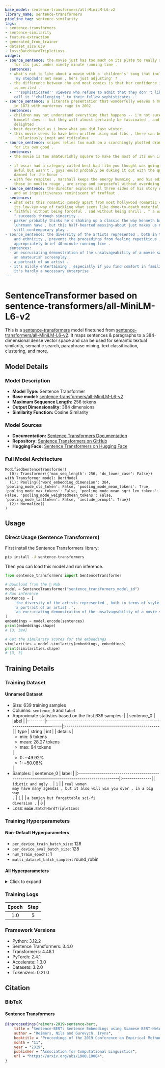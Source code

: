 ```yaml
---
base_model: sentence-transformers/all-MiniLM-L6-v2
library_name: sentence-transformers
pipeline_tag: sentence-similarity
tags:
- sentence-transformers
- sentence-similarity
- feature-extraction
- generated_from_trainer
- dataset_size:639
- loss:BatchHardTripletLoss
widget:
- source_sentence: the movie just has too much on its plate to really stay afloat
    for its just under ninety minute running time .
  sentences:
  - what's not to like about a movie with a 'children's' song that includes the line
    'my stepdad's not mean , he's just adjusting' ?
  - the difference between cho and most comics is that her confidence in her material
    is merited .
  - '''sophisticated'' viewers who refuse to admit that they don''t like it will likely
    call it ''challenging'' to their fellow sophisticates .'
- source_sentence: a literate presentation that wonderfully weaves a murderous event
    in 1873 with murderous rage in 2002 .
  sentences:
  - children may not understand everything that happens -- i'm not sure even miyazaki
    himself does -- but they will almost certainly be fascinated , and undoubtedly
    delighted .
  - best described as i know what you did last winter .
  - this movie seems to have been written using mad-libs . there can be no other explanation
    . hilariously inept and ridiculous .
- source_sentence: snipes relies too much on a scorchingly plotted dramatic scenario
    for its own good .
  sentences:
  - the movie is too amateurishly square to make the most of its own ironic implications
    .
  - if oscar had a category called best bad film you thought was going to be really
    awful but wasn't , guys would probably be duking it out with the queen of the
    damned for the honor .
  - with few respites , marshall keeps the energy humming , and his edits , unlike
    those in moulin rouge , are crisp and purposeful without overdoing it .
- source_sentence: the director explores all three sides of his story with a sensitivity
    and an inquisitiveness reminiscent of truffaut .
  sentences:
  - what sets this romantic comedy apart from most hollywood romantic comedies is
    its low-key way of tackling what seems like done-to-death material .
  - faithful without being forceful , sad without being shrill , " a walk to remember
    " succeeds through sincerity .
  - parker probably thinks he's shaking up a classic the way kenneth branagh and baz
    luhrmann have , but this half-hearted messing-about just makes us miss wilde's
    still-contemporary play .
- source_sentence: the diversity of the artists represented , both in terms of style
    and ethnicity , prevents the proceedings from feeling repetitious , as does the
    appropriately brief 40-minute running time .
  sentences:
  - an excruciating demonstration of the unsalvageability of a movie saddled with
    an amateurish screenplay .
  - a portrait of an artist .
  - it's mildly entertaining , especially if you find comfort in familiarity . but
    it's hardly a necessary enterprise .
---
```


# SentenceTransformer based on sentence-transformers/all-MiniLM-L6-v2

This is a [sentence-transformers](https://www.SBERT.net) model finetuned from [sentence-transformers/all-MiniLM-L6-v2](https://huggingface.co/sentence-transformers/all-MiniLM-L6-v2). It maps sentences & paragraphs to a 384-dimensional dense vector space and can be used for semantic textual similarity, semantic search, paraphrase mining, text classification, clustering, and more.

## Model Details

### Model Description
- **Model Type:** Sentence Transformer
- **Base model:** [sentence-transformers/all-MiniLM-L6-v2](https://huggingface.co/sentence-transformers/all-MiniLM-L6-v2) <!-- at revision fa97f6e7cb1a59073dff9e6b13e2715cf7475ac9 -->
- **Maximum Sequence Length:** 256 tokens
- **Output Dimensionality:** 384 dimensions
- **Similarity Function:** Cosine Similarity
<!-- - **Training Dataset:** Unknown -->
<!-- - **Language:** Unknown -->
<!-- - **License:** Unknown -->

### Model Sources

- **Documentation:** [Sentence Transformers Documentation](https://sbert.net)
- **Repository:** [Sentence Transformers on GitHub](https://github.com/UKPLab/sentence-transformers)
- **Hugging Face:** [Sentence Transformers on Hugging Face](https://huggingface.co/models?library=sentence-transformers)

### Full Model Architecture

```
ModifiedSentenceTransformer(
  (0): Transformer({'max_seq_length': 256, 'do_lower_case': False}) with Transformer model: BertModel 
  (1): Pooling({'word_embedding_dimension': 384, 'pooling_mode_cls_token': False, 'pooling_mode_mean_tokens': True, 'pooling_mode_max_tokens': False, 'pooling_mode_mean_sqrt_len_tokens': False, 'pooling_mode_weightedmean_tokens': False, 'pooling_mode_lasttoken': False, 'include_prompt': True})
  (2): Normalize()
)
```

## Usage

### Direct Usage (Sentence Transformers)

First install the Sentence Transformers library:

```bash
pip install -U sentence-transformers
```

Then you can load this model and run inference.
```python
from sentence_transformers import SentenceTransformer

# Download from the 🤗 Hub
model = SentenceTransformer("sentence_transformers_model_id")
# Run inference
sentences = [
    'the diversity of the artists represented , both in terms of style and ethnicity , prevents the proceedings from feeling repetitious , as does the appropriately brief 40-minute running time .',
    'a portrait of an artist .',
    'an excruciating demonstration of the unsalvageability of a movie saddled with an amateurish screenplay .',
]
embeddings = model.encode(sentences)
print(embeddings.shape)
# [3, 384]

# Get the similarity scores for the embeddings
similarities = model.similarity(embeddings, embeddings)
print(similarities.shape)
# [3, 3]
```

<!--
### Direct Usage (Transformers)

<details><summary>Click to see the direct usage in Transformers</summary>

</details>
-->

<!--
### Downstream Usage (Sentence Transformers)

You can finetune this model on your own dataset.

<details><summary>Click to expand</summary>

</details>
-->

<!--
### Out-of-Scope Use

*List how the model may foreseeably be misused and address what users ought not to do with the model.*
-->

<!--
## Bias, Risks and Limitations

*What are the known or foreseeable issues stemming from this model? You could also flag here known failure cases or weaknesses of the model.*
-->

<!--
### Recommendations

*What are recommendations with respect to the foreseeable issues? For example, filtering explicit content.*
-->

## Training Details

### Training Dataset

#### Unnamed Dataset

* Size: 639 training samples
* Columns: <code>sentence_0</code> and <code>label</code>
* Approximate statistics based on the first 639 samples:
  |         | sentence_0                                                                        | label                                           |
  |:--------|:----------------------------------------------------------------------------------|:------------------------------------------------|
  | type    | string                                                                            | int                                             |
  | details | <ul><li>min: 5 tokens</li><li>mean: 28.27 tokens</li><li>max: 64 tokens</li></ul> | <ul><li>0: ~49.92%</li><li>1: ~50.08%</li></ul> |
* Samples:
  | sentence_0                                                                                     | label          |
  |:-----------------------------------------------------------------------------------------------|:---------------|
  | <code>idiotic and ugly .</code>                                                                | <code>1</code> |
  | <code>real women may have many agendas , but it also will win you over , in a big way .</code> | <code>1</code> |
  | <code>a benign but forgettable sci-fi diversion .</code>                                       | <code>0</code> |
* Loss: <code>__main__.BatchHardTripletLoss</code>

### Training Hyperparameters
#### Non-Default Hyperparameters

- `per_device_train_batch_size`: 128
- `per_device_eval_batch_size`: 128
- `num_train_epochs`: 1
- `multi_dataset_batch_sampler`: round_robin

#### All Hyperparameters
<details><summary>Click to expand</summary>

- `overwrite_output_dir`: False
- `do_predict`: False
- `eval_strategy`: no
- `prediction_loss_only`: True
- `per_device_train_batch_size`: 128
- `per_device_eval_batch_size`: 128
- `per_gpu_train_batch_size`: None
- `per_gpu_eval_batch_size`: None
- `gradient_accumulation_steps`: 1
- `eval_accumulation_steps`: None
- `torch_empty_cache_steps`: None
- `learning_rate`: 5e-05
- `weight_decay`: 0.0
- `adam_beta1`: 0.9
- `adam_beta2`: 0.999
- `adam_epsilon`: 1e-08
- `max_grad_norm`: 1
- `num_train_epochs`: 1
- `max_steps`: -1
- `lr_scheduler_type`: linear
- `lr_scheduler_kwargs`: {}
- `warmup_ratio`: 0.0
- `warmup_steps`: 0
- `log_level`: passive
- `log_level_replica`: warning
- `log_on_each_node`: True
- `logging_nan_inf_filter`: True
- `save_safetensors`: True
- `save_on_each_node`: False
- `save_only_model`: False
- `restore_callback_states_from_checkpoint`: False
- `no_cuda`: False
- `use_cpu`: False
- `use_mps_device`: False
- `seed`: 42
- `data_seed`: None
- `jit_mode_eval`: False
- `use_ipex`: False
- `bf16`: False
- `fp16`: False
- `fp16_opt_level`: O1
- `half_precision_backend`: auto
- `bf16_full_eval`: False
- `fp16_full_eval`: False
- `tf32`: None
- `local_rank`: 0
- `ddp_backend`: None
- `tpu_num_cores`: None
- `tpu_metrics_debug`: False
- `debug`: []
- `dataloader_drop_last`: False
- `dataloader_num_workers`: 0
- `dataloader_prefetch_factor`: None
- `past_index`: -1
- `disable_tqdm`: False
- `remove_unused_columns`: True
- `label_names`: None
- `load_best_model_at_end`: False
- `ignore_data_skip`: False
- `fsdp`: []
- `fsdp_min_num_params`: 0
- `fsdp_config`: {'min_num_params': 0, 'xla': False, 'xla_fsdp_v2': False, 'xla_fsdp_grad_ckpt': False}
- `fsdp_transformer_layer_cls_to_wrap`: None
- `accelerator_config`: {'split_batches': False, 'dispatch_batches': None, 'even_batches': True, 'use_seedable_sampler': True, 'non_blocking': False, 'gradient_accumulation_kwargs': None}
- `deepspeed`: None
- `label_smoothing_factor`: 0.0
- `optim`: adamw_torch
- `optim_args`: None
- `adafactor`: False
- `group_by_length`: False
- `length_column_name`: length
- `ddp_find_unused_parameters`: None
- `ddp_bucket_cap_mb`: None
- `ddp_broadcast_buffers`: False
- `dataloader_pin_memory`: True
- `dataloader_persistent_workers`: False
- `skip_memory_metrics`: True
- `use_legacy_prediction_loop`: False
- `push_to_hub`: False
- `resume_from_checkpoint`: None
- `hub_model_id`: None
- `hub_strategy`: every_save
- `hub_private_repo`: None
- `hub_always_push`: False
- `gradient_checkpointing`: False
- `gradient_checkpointing_kwargs`: None
- `include_inputs_for_metrics`: False
- `include_for_metrics`: []
- `eval_do_concat_batches`: True
- `fp16_backend`: auto
- `push_to_hub_model_id`: None
- `push_to_hub_organization`: None
- `mp_parameters`: 
- `auto_find_batch_size`: False
- `full_determinism`: False
- `torchdynamo`: None
- `ray_scope`: last
- `ddp_timeout`: 1800
- `torch_compile`: False
- `torch_compile_backend`: None
- `torch_compile_mode`: None
- `dispatch_batches`: None
- `split_batches`: None
- `include_tokens_per_second`: False
- `include_num_input_tokens_seen`: False
- `neftune_noise_alpha`: None
- `optim_target_modules`: None
- `batch_eval_metrics`: False
- `eval_on_start`: False
- `use_liger_kernel`: False
- `eval_use_gather_object`: False
- `average_tokens_across_devices`: False
- `prompts`: None
- `batch_sampler`: batch_sampler
- `multi_dataset_batch_sampler`: round_robin

</details>

### Training Logs
| Epoch | Step |
|:-----:|:----:|
| 1.0   | 5    |


### Framework Versions
- Python: 3.12.2
- Sentence Transformers: 3.4.0
- Transformers: 4.48.1
- PyTorch: 2.4.1
- Accelerate: 1.3.0
- Datasets: 3.2.0
- Tokenizers: 0.21.0

## Citation

### BibTeX

#### Sentence Transformers
```bibtex
@inproceedings{reimers-2019-sentence-bert,
    title = "Sentence-BERT: Sentence Embeddings using Siamese BERT-Networks",
    author = "Reimers, Nils and Gurevych, Iryna",
    booktitle = "Proceedings of the 2019 Conference on Empirical Methods in Natural Language Processing",
    month = "11",
    year = "2019",
    publisher = "Association for Computational Linguistics",
    url = "https://arxiv.org/abs/1908.10084",
}
```

<!--
## Glossary

*Clearly define terms in order to be accessible across audiences.*
-->

<!--
## Model Card Authors

*Lists the people who create the model card, providing recognition and accountability for the detailed work that goes into its construction.*
-->

<!--
## Model Card Contact

*Provides a way for people who have updates to the Model Card, suggestions, or questions, to contact the Model Card authors.*
-->